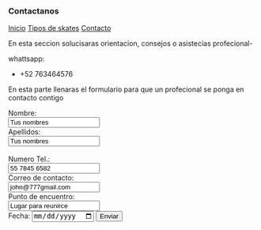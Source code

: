 ### Contactanos

[Inicio](index.md) [Tipos de skates](skates.md) [Contacto](contacto.md)

En esta seccion solucisaras orientacion, consejos o asistecias profecional-

whattsapp: 
- +52 763464576

En esta parte llenaras el formulario para que un profecional se ponga en contacto contigo

<form action="https://formspree.io/f/xknyzdlr" method="POST">
  
<label for name="name"> Nombre:</label><br>
<input type="text" id="name" name="name" value="Tus nombres"><br>
<labe for="lname"> Apellidos:</label><br>
<input type="text" id="name" name="name" value="Tus nombres"><br>  
<label for name="name"> Numero Tel.:</label><br>
<input type="text" id="name" name="name" value="55 7845 6582"><br> 
<label for name="name"> Correo de contacto:</label><br>
<input type="text" id="name" name="name" value="john@777gmail.com"><br> 
<label for name="name"> Punto de encuentro:</label><br>
<input type="text" id="name" name="name" value="Lugar para reunirce"><br>
<label for="birthay">Fecha:</label>
<input type="date" id="date" name="date"> 
<input type="submit" value="Enviar">
</form>
